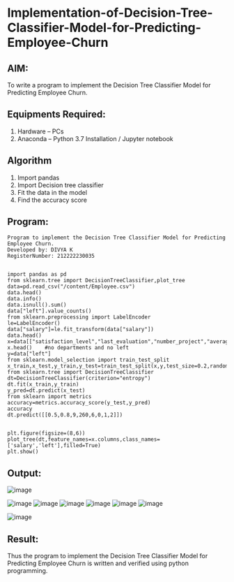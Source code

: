 # Implementation-of-Decision-Tree-Classifier-Model-for-Predicting-Employee-Churn

## AIM:
To write a program to implement the Decision Tree Classifier Model for Predicting Employee Churn.

## Equipments Required:
1. Hardware – PCs
2. Anaconda – Python 3.7 Installation / Jupyter notebook

## Algorithm
1. Import pandas
2. Import Decision tree classifier
3. Fit the data in the model
4. Find the accuracy score

## Program:
```
Program to implement the Decision Tree Classifier Model for Predicting Employee Churn.
Developed by: DIVYA K
RegisterNumber: 212222230035
```
```

import pandas as pd
from sklearn.tree import DecisionTreeClassifier,plot_tree
data=pd.read_csv("/content/Employee.csv")
data.head()
data.info()
data.isnull().sum()
data["left"].value_counts()
from sklearn.preprocessing import LabelEncoder
le=LabelEncoder()
data["salary"]=le.fit_transform(data["salary"])
data.head()
x=data[["satisfaction_level","last_evaluation","number_project","average_montly_hours","time_spend_company","Work_accident","promotion_last_5years","salary"]]
x.head()    #no departments and no left
y=data["left"]
from sklearn.model_selection import train_test_split
x_train,x_test,y_train,y_test=train_test_split(x,y,test_size=0.2,random_state=100)
from sklearn.tree import DecisionTreeClassifier
dt=DecisionTreeClassifier(criterion="entropy")
dt.fit(x_train,y_train)
y_pred=dt.predict(x_test)
from sklearn import metrics
accuracy=metrics.accuracy_score(y_test,y_pred)
accuracy
dt.predict([[0.5,0.8,9,260,6,0,1,2]])


plt.figure(figsize=(8,6))
plot_tree(dt,feature_names=x.columns,class_names=['salary','left'],filled=True)
plt.show()

```

## Output:
![image](https://github.com/user-attachments/assets/66b3bde5-c50a-47ac-ada1-210cdb1535cc)

![image](https://github.com/user-attachments/assets/a64177e4-22fa-46a7-9312-973bf2eed83e)
![image](https://github.com/user-attachments/assets/547badee-603d-4976-a7d7-8e2cf7049f4d)
![image](https://github.com/user-attachments/assets/2601ec18-1fab-47b1-99ae-29da7e64fdd2)
![image](https://github.com/user-attachments/assets/71de3b61-4bc5-449f-8619-e27700f21c2c)
![image](https://github.com/user-attachments/assets/7b19dbf1-3733-427f-98aa-1a99bd59ba71)
![image](https://github.com/user-attachments/assets/da3139c5-ed4f-4b4e-a9b1-36d1d0b49101)

![image](https://github.com/user-attachments/assets/fb11c07e-e1e7-4bcb-8290-2eff98932220)



## Result:
Thus the program to implement the  Decision Tree Classifier Model for Predicting Employee Churn is written and verified using python programming.
